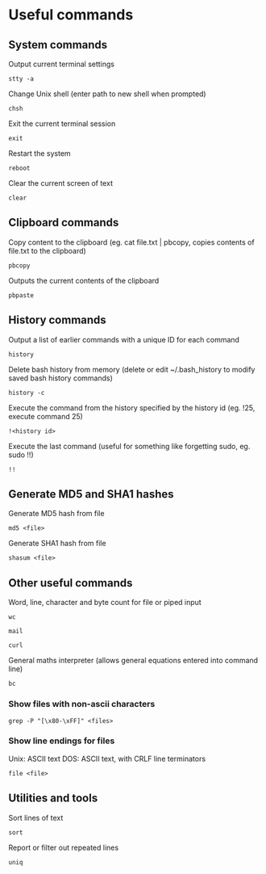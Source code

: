 
# Useful commands

## System commands

Output current terminal settings

	stty -a

Change Unix shell (enter path to new shell when prompted)

	chsh

Exit the current terminal session

	exit

Restart the system

	reboot

Clear the current screen of text

	clear


## Clipboard commands

Copy content to the clipboard (eg. cat file.txt | pbcopy, copies contents of file.txt to the clipboard)

	pbcopy
 
Outputs the current contents of the clipboard

	pbpaste


## History commands

Output a list of earlier commands with a unique ID for each command

	history

Delete bash history from memory (delete or edit ~/.bash_history to modify saved bash history commands)

	history -c
 
Execute the command from the history specified by the history id (eg. !25, execute command 25)

	!<history id>
 
Execute the last command (useful for something like forgetting sudo, eg. sudo !!)

	!!


## Generate MD5 and SHA1 hashes

Generate MD5 hash from file

    md5 <file>

Generate SHA1 hash from file

    shasum <file>


## Other useful commands

Word, line, character and byte count for file or piped input

	wc

	mail

	curl

General maths interpreter (allows general equations entered into command line)

	bc

### Show files with non-ascii characters

	grep -P "[\x80-\xFF]" <files>

### Show line endings for files

Unix: ASCII text
DOS: ASCII text, with CRLF line terminators

	file <file>

## Utilities and tools

Sort lines of text

	sort

Report or filter out repeated lines

	uniq
